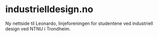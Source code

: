 # industrielldesign.no
Ny nettside til Leonardo, linjeforeningen for studentene ved industriell design ved NTNU i Trondheim.
